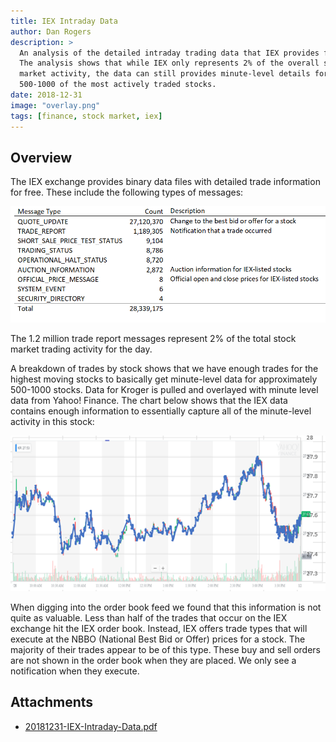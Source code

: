 ```yaml
---
title: IEX Intraday Data
author: Dan Rogers
description: >
  An analysis of the detailed intraday trading data that IEX provides for free.
  The analysis shows that while IEX only represents 2% of the overall stock
  market activity, the data can still provides minute-level details for
  500-1000 of the most actively traded stocks.
date: 2018-12-31
image: "overlay.png"
tags: [finance, stock market, iex]
---
```


## Overview

The IEX exchange provides binary data files with detailed trade information for free.  These include the following types of messages:

![Message Types](message-types.png)

The 1.2 million trade report messages represent 2% of the total stock market trading activity for the day.

A breakdown of trades by stock shows that we have enough trades for the highest moving stocks to basically get minute-level data for approximately 500-1000 stocks.  Data for Kroger is pulled and overlayed with minute level data from Yahoo! Finance.  The chart below shows that the IEX data contains enough information to essentially capture all of the minute-level activity in this stock:

![Overlay](overlay.png)

When digging into the order book feed we found that this information is not quite as valuable.  Less than half of the trades that occur on the IEX exchange hit the IEX order book.  Instead, IEX offers trade types that will execute at the NBBO (National Best Bid or Offer) prices for a stock.  The majority of their trades appear to be of this type.  These buy and sell orders are not shown in the order book when they are placed.  We only see a notification when they execute.

## Attachments

* [20181231-IEX-Intraday-Data.pdf](20181231-IEX-Intraday-Data.pdf)

